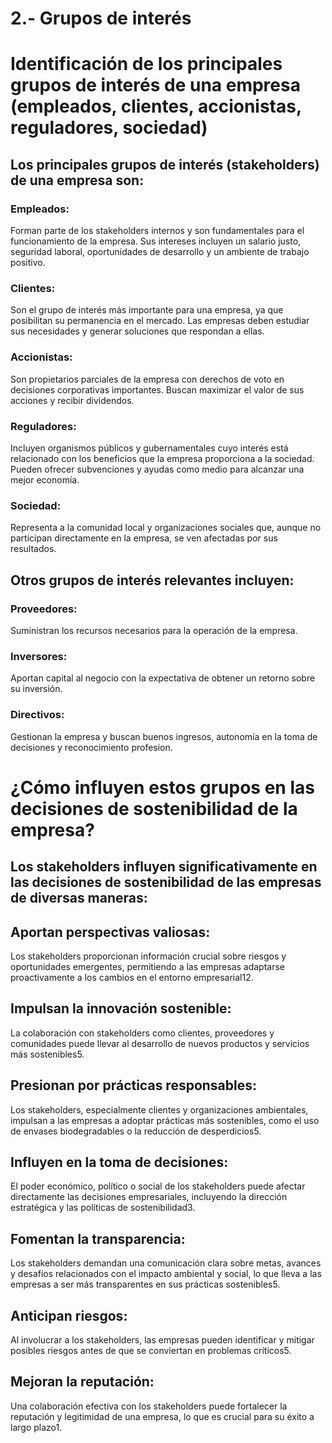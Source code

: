 # 2.- Grupos de interés

# Identificación de los principales grupos de interés de una empresa (empleados, clientes, accionistas, reguladores, sociedad)

## Los principales grupos de interés (stakeholders) de una empresa son:

  ### Empleados: 
  Forman parte de los stakeholders internos y son fundamentales para el funcionamiento de la empresa. Sus intereses incluyen un salario justo, seguridad laboral, oportunidades de desarrollo y un ambiente de trabajo positivo.
  
  ### Clientes: 
  Son el grupo de interés más importante para una empresa, ya que posibilitan su permanencia en el mercado. Las empresas deben estudiar sus necesidades y generar soluciones que respondan a ellas.
  
  ### Accionistas: 
  Son propietarios parciales de la empresa con derechos de voto en decisiones corporativas importantes. Buscan maximizar el valor de sus acciones y recibir dividendos.
  
  ### Reguladores: 
  Incluyen organismos públicos y gubernamentales cuyo interés está relacionado con los beneficios que la empresa proporciona a la sociedad. Pueden ofrecer subvenciones y ayudas como medio para alcanzar una mejor economía.
  
  ### Sociedad: 
  Representa a la comunidad local y organizaciones sociales que, aunque no participan directamente en la empresa, se ven afectadas por sus resultados.

## Otros grupos de interés relevantes incluyen:

  ### Proveedores: 
  Suministran los recursos necesarios para la operación de la empresa.
  
  ### Inversores: 
  Aportan capital al negocio con la expectativa de obtener un retorno sobre su inversión.
  
  ### Directivos: 
  Gestionan la empresa y buscan buenos ingresos, autonomía en la toma de decisiones y reconocimiento profesion.

# ¿Cómo influyen estos grupos en las decisiones de sostenibilidad de la empresa?

## Los stakeholders influyen significativamente en las decisiones de sostenibilidad de las empresas de diversas maneras:

 ## Aportan perspectivas valiosas: 
 Los stakeholders proporcionan información crucial sobre riesgos y oportunidades emergentes, permitiendo a las empresas adaptarse proactivamente a los cambios en el entorno empresarial12.
  
 ## Impulsan la innovación sostenible: 
 La colaboración con stakeholders como clientes, proveedores y comunidades puede llevar al desarrollo de nuevos productos y servicios más sostenibles5.
  
 ## Presionan por prácticas responsables: 
 Los stakeholders, especialmente clientes y organizaciones ambientales, impulsan a las empresas a adoptar prácticas más sostenibles, como el uso de envases biodegradables o la reducción de desperdicios5.
  
 ## Influyen en la toma de decisiones: 
 El poder económico, político o social de los stakeholders puede afectar directamente las decisiones empresariales, incluyendo la dirección estratégica y las políticas de sostenibilidad3.
  
 ## Fomentan la transparencia: 
 Los stakeholders demandan una comunicación clara sobre metas, avances y desafíos relacionados con el impacto ambiental y social, lo que lleva a las empresas a ser más transparentes en sus prácticas sostenibles5.
  
 ## Anticipan riesgos: 
 Al involucrar a los stakeholders, las empresas pueden identificar y mitigar posibles riesgos antes de que se conviertan en problemas críticos5.
  
 ## Mejoran la reputación: 
 Una colaboración efectiva con los stakeholders puede fortalecer la reputación y legitimidad de una empresa, lo que es crucial para su éxito a largo plazo1.
